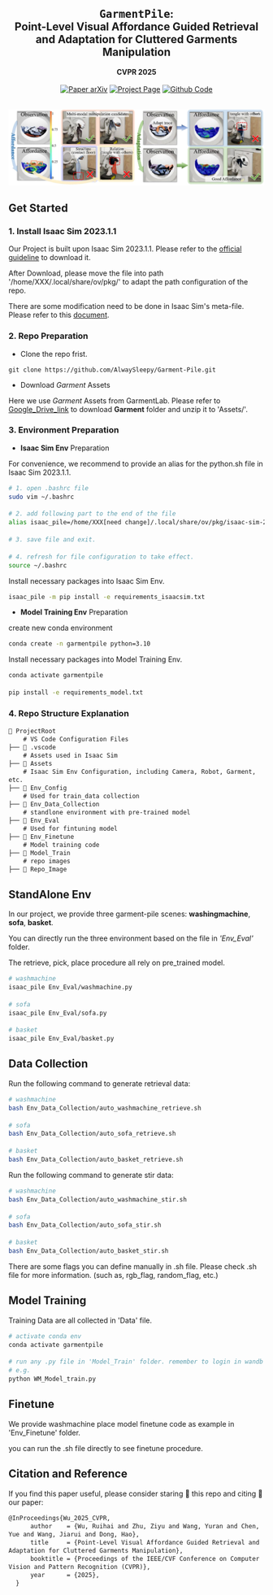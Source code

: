 <h2 align="center">
  <b><tt>GarmentPile</tt>: <br>
  Point-Level Visual Affordance Guided Retrieval and Adaptation for Cluttered Garments Manipulation</b>
</h2>

<div align="center" margin-bottom="6em">
<b>CVPR 2025</b>
</div>

<br>

<div align="center">
    <a href="" target="_blank">
    <img src="https://img.shields.io/badge/Paper-arXiv-green" alt="Paper arXiv"></a>
    <a href="https://garmentpile.github.io/" target="_blank">
    <img src="https://img.shields.io/badge/Page-GarmentPile-red" alt="Project Page"/></a>
    <a href="https://github.com/AlwaySleepy/Garment-Pile" target="_blank">
    <img src="https://img.shields.io/badge/Code-Github-blue" alt="Github Code"/></a>
</div>

<br>

![teaser](Repo_Image/Teaser.jpg)

## Get Started

### 1. Install Isaac Sim 2023.1.1
   Our Project is built upon Isaac Sim 2023.1.1. Please refer to the [official guideline](https://docs.isaacsim.omniverse.nvidia.com/latest/installation/download.html) to download it.

   After Download, please move the file into path '/home/XXX/.local/share/ov/pkg/' to adapt the path configuration of the repo.

   There are some modification need to be done in Isaac Sim's meta-file. Please refer to this [document]().

### 2. Repo Preparation

- Clone the repo frist.

```
git clone https://github.com/AlwaySleepy/Garment-Pile.git
```

- Download *Garment* Assets

Here we use *Garment* Assets from GarmentLab. Please refer to [Google_Drive_link](https://drive.google.com/drive/folders/1EWH9zYQfBa96Z4JyimvUSBYOyW615JSg) to download **Garment** folder and unzip it to 'Assets/'.

### 3. Environment Preparation

- **Isaac Sim Env** Preparation

For convenience, we recommend to provide an alias for the python.sh file in Isaac Sim 2023.1.1.
```bash
# 1. open .bashrc file
sudo vim ~/.bashrc

# 2. add following part to the end of the file
alias isaac_pile=/home/XXX[need change]/.local/share/ov/pkg/isaac-sim-2023.1.1/python.sh

# 3. save file and exit.

# 4. refresh for file configuration to take effect.
source ~/.bashrc
```

Install necessary packages into Isaac Sim Env.

```bash
isaac_pile -m pip install -e requirements_isaacsim.txt
```

- **Model Training Env** Preparation

create new conda environment

``` bash
conda create -n garmentpile python=3.10
```

Install necessary packages into Model Training Env.

``` bash
conda activate garmentpile

pip install -e requirements_model.txt
```

### 4. Repo Structure Explanation

    📂 ProjectRoot
        # VS Code Configuration Files
    ├── 📁 .vscode
        # Assets used in Isaac Sim
    ├── 📁 Assets
        # Isaac Sim Env Configuration, including Camera, Robot, Garment, etc.
    ├── 📁 Env_Config
        # Used for train_data collection
    ├── 📁 Env_Data_Collection
        # standlone environment with pre-trained model
    ├── 📁 Env_Eval
        # Used for fintuning model
    ├── 📁 Env_Finetune
        # Model training code
    ├── 📁 Model_Train
        # repo images
    ├── 📁 Repo_Image

## StandAlone Env

In our project, we provide three garment-pile scenes: **washingmachine**, **sofa**, **basket**.

You can directly run the three environment based on the file in *'Env_Eval'* folder.

The retrieve, pick, place procedure all rely on pre_trained model.

```bash
# washmachine
isaac_pile Env_Eval/washmachine.py

# sofa
isaac_pile Env_Eval/sofa.py

# basket
isaac_pile Env_Eval/basket.py
```

## Data Collection

Run the following command to generate retrieval data:

```bash
# washmachine
bash Env_Data_Collection/auto_washmachine_retrieve.sh

# sofa
bash Env_Data_Collection/auto_sofa_retrieve.sh

# basket
bash Env_Data_Collection/auto_basket_retrieve.sh
```

Run the following command to generate stir data:

```bash
# washmachine
bash Env_Data_Collection/auto_washmachine_stir.sh

# sofa
bash Env_Data_Collection/auto_sofa_stir.sh

# basket
bash Env_Data_Collection/auto_basket_stir.sh
```

There are some flags you can define manually in .sh file. Please check .sh file for more information. (such as, rgb_flag, random_flag, etc.)

## Model Training

Training Data are all collected in 'Data' file.

```bash
# activate conda env
conda activate garmentpile

# run any .py file in 'Model_Train' folder. remember to login in wandb
# e.g.
python WM_Model_train.py
```

## Finetune

We provide washmachine place model finetune code as example in 'Env_Finetune' folder.

you can run the .sh file directly to see finetune procedure.

## Citation and Reference

If you find this paper useful, please consider staring 🌟 this repo and citing 📑 our paper:

```
@InProceedings{Wu_2025_CVPR,
      author    = {Wu, Ruihai and Zhu, Ziyu and Wang, Yuran and Chen, Yue and Wang, Jiarui and Dong, Hao},
      title     = {Point-Level Visual Affordance Guided Retrieval and Adaptation for Cluttered Garments Manipulation},
      booktitle = {Proceedings of the IEEE/CVF Conference on Computer Vision and Pattern Recognition (CVPR)},
      year      = {2025},
  }
```

